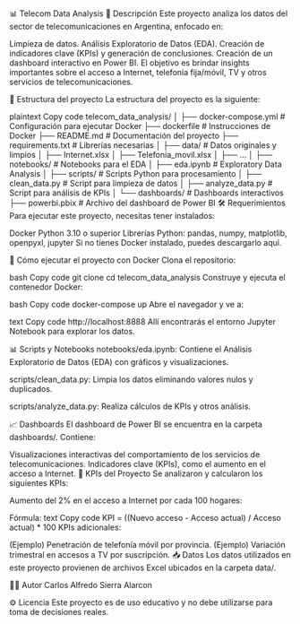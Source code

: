 📊 Telecom Data Analysis
📝 Descripción
Este proyecto analiza los datos del sector de telecomunicaciones en Argentina, enfocado en:

Limpieza de datos.
Análisis Exploratorio de Datos (EDA).
Creación de indicadores clave (KPIs) y generación de conclusiones.
Creación de un dashboard interactivo en Power BI.
El objetivo es brindar insights importantes sobre el acceso a Internet, telefonía fija/móvil, TV y otros servicios de telecomunicaciones.

📂 Estructura del proyecto
La estructura del proyecto es la siguiente:

plaintext
Copy code
telecom_data_analysis/
│
├── docker-compose.yml   # Configuración para ejecutar Docker
├── dockerfile           # Instrucciones de Docker
├── README.md            # Documentación del proyecto
├── requirements.txt     # Librerías necesarias
│
├── data/                # Datos originales y limpios
│   ├── Internet.xlsx
│   ├── Telefonia_movil.xlsx
│   ├── ...
│
├── notebooks/           # Notebooks para el EDA
│   ├── eda.ipynb        # Exploratory Data Analysis
│
├── scripts/             # Scripts Python para procesamiento
│   ├── clean_data.py    # Script para limpieza de datos
│   ├── analyze_data.py  # Script para análisis de KPIs
│
└── dashboards/          # Dashboards interactivos
    ├── powerbi.pbix     # Archivo del dashboard de Power BI
🛠 Requerimientos
Para ejecutar este proyecto, necesitas tener instalados:

Docker
Python 3.10 o superior
Librerías Python: pandas, numpy, matplotlib, openpyxl, jupyter
Si no tienes Docker instalado, puedes descargarlo aquí.

🚀 Cómo ejecutar el proyecto con Docker
Clona el repositorio:

bash
Copy code
git clone <URL-del-repositorio>
cd telecom_data_analysis
Construye y ejecuta el contenedor Docker:

bash
Copy code
docker-compose up
Abre el navegador y ve a:

text
Copy code
http://localhost:8888
Allí encontrarás el entorno Jupyter Notebook para explorar los datos.

📊 Scripts y Notebooks
notebooks/eda.ipynb:
Contiene el Análisis Exploratorio de Datos (EDA) con gráficos y visualizaciones.

scripts/clean_data.py:
Limpia los datos eliminando valores nulos y duplicados.

scripts/analyze_data.py:
Realiza cálculos de KPIs y otros análisis.

📈 Dashboards
El dashboard de Power BI se encuentra en la carpeta dashboards/. Contiene:

Visualizaciones interactivas del comportamiento de los servicios de telecomunicaciones.
Indicadores clave (KPIs), como el aumento en el acceso a Internet.
🎯 KPIs del Proyecto
Se analizaron y calcularon los siguientes KPIs:

Aumento del 2% en el acceso a Internet por cada 100 hogares:

Fórmula:
text
Copy code
KPI = ((Nuevo acceso - Acceso actual) / Acceso actual) * 100
KPIs adicionales:

(Ejemplo) Penetración de telefonía móvil por provincia.
(Ejemplo) Variación trimestral en accesos a TV por suscripción.
📥 Datos
Los datos utilizados en este proyecto provienen de archivos Excel ubicados en la carpeta data/.

🧑‍💻 Autor
Carlos Alfredo Sierra Alarcon


⚙️ Licencia
Este proyecto es de uso educativo y no debe utilizarse para toma de decisiones reales.

